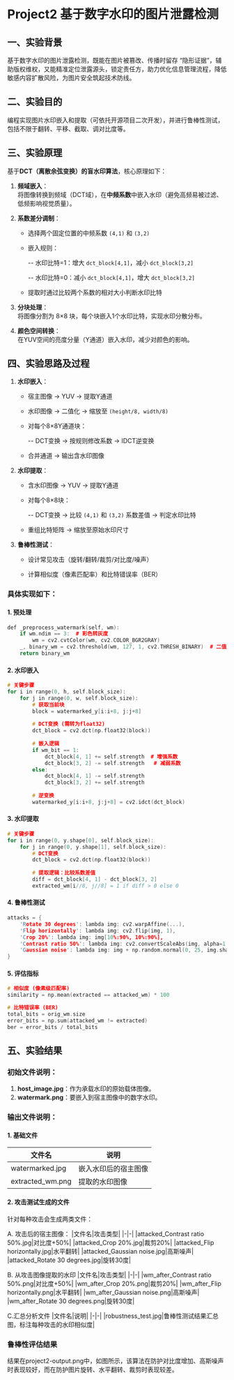 # Project2 基于数字水印的图片泄露检测

## 一、实验背景
基于数字水印的图片泄露检测，既能在图片被篡改、传播时留存 “隐形证据”，辅助版权维权，又能精准定位泄露源头，锁定责任方，助力优化信息管理流程，降低敏感内容扩散风险，为图片安全筑起技术防线。
## 二、实验目的
编程实现图片水印嵌入和提取（可依托开源项目二次开发），并进行鲁棒性测试，包括不限于翻转、平移、截取、调对比度等。
## 三、实验原理
基于**DCT（离散余弦变换）的盲水印算法**，核心原理如下：
1.  **频域嵌入**：  
    将图像转换到频域（DCT域），在**中频系数**中嵌入水印（避免高频易被过滤、低频影响视觉质量）。
    
2.  **系数差分调制**：
    
    -   选择两个固定位置的中频系数  `(4,1)`  和  `(3,2)`
        
    -   嵌入规则：
        
        --   水印比特=1：增大  `dct_block[4,1]`，减小  `dct_block[3,2]`
            
        --   水印比特=0：减小  `dct_block[4,1]`，增大  `dct_block[3,2]`
            
    -   提取时通过比较两个系数的相对大小判断水印比特
        
3.  **分块处理**：  
    将图像分割为 8×8 块，每个块嵌入1个水印比特，实现水印分散分布。
    
4.  **颜色空间转换**：  
    在YUV空间的亮度分量（Y通道）嵌入水印，减少对颜色的影响。
## 四、实验思路及过程
1.  **水印嵌入**：
    
    -   宿主图像 → YUV → 提取Y通道
        
    -   水印图像 → 二值化 → 缩放至  `(height/8, width/8)`
        
    -   对每个8×8Y通道块：
        
        --   DCT变换 → 按规则修改系数 → IDCT逆变换
            
    -   合并通道 → 输出含水印图像
        
2.  **水印提取**：
    
    -   含水印图像 → YUV → 提取Y通道
        
    -   对每个8×8块：
        
        -- DCT变换 → 比较  `(4,1)`  和  `(3,2)`  系数差值 → 判定水印比特
            
    -   重组比特矩阵 → 缩放至原始水印尺寸
        
3.  **鲁棒性测试**：
    
    -   设计常见攻击（旋转/翻转/裁剪/对比度/噪声）
        
    -   计算相似度（像素匹配率）和比特错误率（BER）
 
 ### 具体实现如下：
 #### 1. 预处理
```cpp
def _preprocess_watermark(self, wm):
    if wm.ndim == 3:  # 彩色转灰度
        wm = cv2.cvtColor(wm, cv2.COLOR_BGR2GRAY)
    _, binary_wm = cv2.threshold(wm, 127, 1, cv2.THRESH_BINARY)  # 二值化(0/1)
    return binary_wm
```
#### 2. 水印嵌入
```cpp
# 关键步骤
for i in range(0, h, self.block_size):
    for j in range(0, w, self.block_size):
        # 获取当前块
        block = watermarked_y[i:i+8, j:j+8]
        
        # DCT变换 (需转为float32)
        dct_block = cv2.dct(np.float32(block))
        
        # 嵌入逻辑
        if wm_bit == 1:
            dct_block[4, 1] += self.strength  # 增强系数
            dct_block[3, 2] -= self.strength   # 减弱系数
        else:
            dct_block[4, 1] -= self.strength
            dct_block[3, 2] += self.strength
        
        # 逆变换
        watermarked_y[i:i+8, j:j+8] = cv2.idct(dct_block)
```
#### 3. 水印提取
```cpp
# 关键步骤
for i in range(0, y.shape[0], self.block_size):
    for j in range(0, y.shape[1], self.block_size):
        # DCT变换
        dct_block = cv2.dct(np.float32(block))
        
        # 提取逻辑：比较系数差值
        diff = dct_block[4, 1] - dct_block[3, 2]
        extracted_wm[i//8, j//8] = 1 if diff > 0 else 0
```
#### 4. 鲁棒性测试
```cpp
attacks = {
    'Rotate 30 degrees': lambda img: cv2.warpAffine(...),
    'Flip horizontally': lambda img: cv2.flip(img, 1),
    'Crop 20%': lambda img: img[10%:90%, 10%:90%],
    'Contrast ratio 50%': lambda img: cv2.convertScaleAbs(img, alpha=1.5),
    'Gaussian noise': lambda img: img + np.random.normal(0, 25, img.shape)
}
```
#### 5. 评估指标
```cpp
# 相似度 (像素级匹配率)
similarity = np.mean(extracted == attacked_wm) * 100

# 比特错误率 (BER)
total_bits = orig_wm.size
error_bits = np.sum(attacked_wm != extracted)
ber = error_bits / total_bits
```
## 五、实验结果
### 初始文件说明：
1. **host_image.jpg**：作为承载水印的原始载体图像。
2. **watermark.png**：要嵌入到宿主图像中的数字水印。

### 输出文件说明：
#### 1. 基础文件
|文件名|说明|
|-|-|
|watermarked.jpg|嵌入水印后的宿主图像|
|extracted_wm.png|提取的水印图像|
#### 2. 攻击测试生成的文件

针对每种攻击会生成两类文件：

 A. 攻击后的宿主图像：
 |文件名|攻击类型|
 |-|-|
 |attacked_Contrast ratio 50%.jpg|对比度+50%|
 |attacked_Crop 20%.jpg|裁剪20%|
 |attacked_Flip horizontally.jpg|水平翻转|
 |attacked_Gaussian noise.jpg|高斯噪声|
 |attacked_Rotate 30 degrees.jpg|旋转30度|
 
 B. 从攻击图像提取的水印
 |文件名|攻击类型|
 |-|-|
 |wm_after_Contrast ratio 50%.png|对比度+50%|
 |wm_after_Crop 20%.png|裁剪20%|
 |wm_after_Flip horizontally.png|水平翻转|
 |wm_after_Gaussian noise.png|高斯噪声|
 |wm_after_Rotate 30 degrees.png|旋转30度|
 
C.汇总分析文件
|文件名|说明|
|-|-|
|robustness_test.jpg|鲁棒性测试结果汇总图，标注每种攻击的水印相似度|

### 鲁棒性评估结果
结果在project2-output.png中，如图所示，该算法在防护对比度增加、高斯噪声时表现较好，而在防护图片旋转、水平翻转、裁剪时表现较差。
